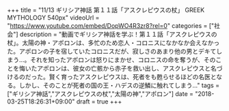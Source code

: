 +++
title =  "11/13 ギリシア神話 第１１話「アスクレピウスの杖」 GREEK MYTHOLOGY 540px"
videoUrl = "https://www.youtube.com/embed/DopWO4R3zr8?rel=0"
categories = ["社会"]
description = "動画でギリシア神話を学ぶ！第１１話「アスクレピウスの杖」。太陽の神・アポロンは、多忙のため恋人・コロニスになかなか会えなかった。アポロンの子を宿していたコロニスだが、寂しさのあまり他の男とデキてしまう…。それを知ったアポロンは怒りにまかせ、コロニスの命を奪うが、そのことを悔いたアポロンは、彼女の亡骸から赤子を救い出し、アスクレピウスと名づけるのだった。賢く育ったアスクレピウスは、死者をも甦らせるほどの名医となる。しかし、そのことが死者の国の王・ハデスの逆鱗に触れてしまう…"
tags = ["ギリシア神話","アスクレピウスの杖","太陽の神","アポロン"]
date = "2018-03-25T18:26:31+09:00"
draft = true
+++

